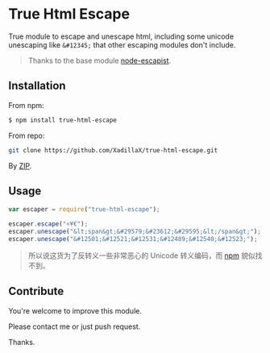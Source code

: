 True Html Escape
================

True module to escape and unescape html, including some unicode unescaping like `&#12345;` that other escaping modules don't include.

> Thanks to the base module [node-escapist](https://github.com/vpukhanov/node-escapist).

Installation
----------------

From npm:

```sh
$ npm install true-html-escape
```

From repo:

```sh
git clone https://github.com/XadillaX/true-html-escape.git
```

By [ZIP](https://github.com/XadillaX/true-html-escape/archive/master.zip).

Usage
----------------

```javascript
var escaper = require("true-html-escape");

escaper.escape("¤¥€");                                                  ///<= &curren;&yen;&euro;
escaper.unescape("&lt;span&gt;&#29579;&#23612;&#29595;&lt;/span&gt;");  ///<= <span>王尼玛</span>
escaper.unescape("&#12501;&#12521;&#12531;&#12489;&#12540;&#12523;");   ///<= フランドール
```

> 所以说这货为了反转义一些非常恶心的 Unicode 转义编码，而 [npm](https://www.npmjs.org/search?q=escape%20html) 貌似找不到。

Contribute
----------------

You're welcome to improve this module.

Please contact me or just push request.

Thanks.
